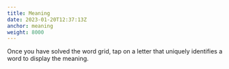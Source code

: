```yaml
---
title: Meaning
date: 2023-01-20T12:37:13Z
anchor: meaning
weight: 8000
---
```


Once you have solved the word grid, tap on a letter that uniquely
identifies a word to display the meaning.
